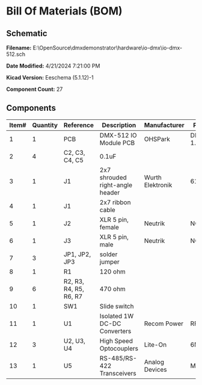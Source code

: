 
# Bill Of Materials (BOM)

## Schematic

**Filename:** E:\OpenSource\dmxdemonstrator\hardware\io-dmx\io-dmx-512.sch

**Date Modified:** 4/21/2024 7:21:00 PM

**Kicad Version:** Eeschema (5.1.12)-1

**Component Count:** 27

## Components

Item#|Quantity|Reference|Description|Manufacturer|Part Number|Datasheet|Notes
-----|--------|---------|-----------|------------|-----------|---------|-----
1|1|PCB|DMX-512 IO Module PCB|OHSPark|DMX-IO1, Rev 1.6||[Order](https://oshpark.com/shared_projects/ky3I3Pa5)|
2|4|C2, C3, C4, C5|0.1uF||||
3|1|J1|2x7 shrouded right-angle header|Wurth Elektronik|61201421721|[Data Sheet](https://www.we-online.com/catalog/datasheet/61201421721.pdf)|
4|1|J1|2x7 ribbon cable||||
5|1|J2|XLR 5 pin, female|Neutrik|NC5FAH|[Data Sheet](https://www.neutrik.com/en/product/nc5fah.pdf)|
6|1|J3|XLR 5 pin, male|Neutrik|NC5MAH|[Data Sheet](https://www.neutrik.com/en/product/nc5mah.pdf)|
7|3|JP1, JP2, JP3|solder jumper||||
8|1|R1|120 ohm||||
9|6|R2, R3, R4, R5, R6, R7|470 ohm||||
10|1|SW1|Slide switch||||
11|1|U1|Isolated 1W DC-DC Converters|Recom Power|RFM-0505S|[Data Sheet](https://recom-power.com/pdf/Econoline/RFM.pdf)|
12|3|U2, U3, U4|High Speed Optocouplers|Lite-On|6N137|[Data Sheet](https://media.digikey.com/pdf/Data%20Sheets/Lite-On%20PDFs/6N137%20Series.pdf)|
13|1|U5|RS-485/RS-422 Transceivers|Analog Devices|MAX485E|[Data Sheet](https://www.analog.com/media/en/technical-documentation/data-sheets/MAX1487E-MAX491E.pdf)|
<!--BOMROW-->

